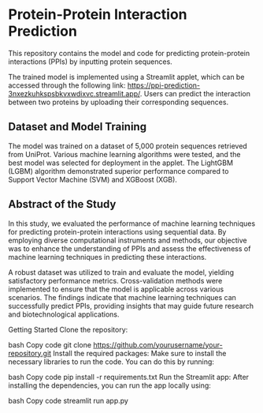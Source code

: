
# Protein-Protein Interaction Prediction
This repository contains the model and code for predicting protein-protein interactions (PPIs) by inputting protein sequences.

The trained model is implemented using a Streamlit applet, which can be accessed through the following link: https://ppi-prediction-3nxezkuhkspsbkvxwdixvc.streamlit.app/. Users can predict the interaction between two proteins by uploading their corresponding sequences.

## Dataset and Model Training
The model was trained on a dataset of 5,000 protein sequences retrieved from UniProt. Various machine learning algorithms were tested, and the best model was selected for deployment in the applet. The LightGBM (LGBM) algorithm demonstrated superior performance compared to Support Vector Machine (SVM) and XGBoost (XGB).

## Abstract of the Study
In this study, we evaluated the performance of machine learning techniques for predicting protein-protein interactions using sequential data. By employing diverse computational instruments and methods, our objective was to enhance the understanding of PPIs and assess the effectiveness of machine learning techniques in predicting these interactions.

A robust dataset was utilized to train and evaluate the model, yielding satisfactory performance metrics. Cross-validation methods were implemented to ensure that the model is applicable across various scenarios. The findings indicate that machine learning techniques can successfully predict PPIs, providing insights that may guide future research and biotechnological applications.

Getting Started
Clone the repository:

bash
Copy code
git clone https://github.com/yourusername/your-repository.git
Install the required packages: Make sure to install the necessary libraries to run the code. You can do this by running:

bash
Copy code
pip install -r requirements.txt
Run the Streamlit app: After installing the dependencies, you can run the app locally using:

bash
Copy code
streamlit run app.py









